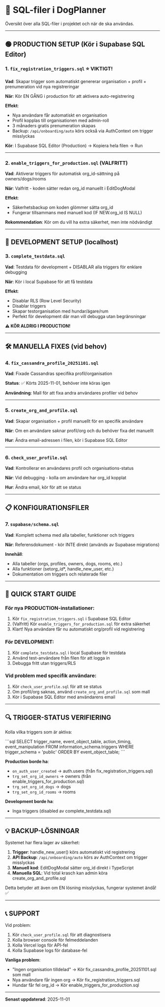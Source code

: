 # 📁 SQL-filer i DogPlanner

Översikt över alla SQL-filer i projektet och när de ska användas.

---

## 🟢 PRODUCTION SETUP (Kör i Supabase SQL Editor)

### 1. **`fix_registration_triggers.sql`** ⭐ VIKTIGT!

**Vad**: Skapar trigger som automatiskt genererar organisation + profil + prenumeration vid nya registreringar

**När**: Kör EN GÅNG i production för att aktivera auto-registrering

**Effekt**:

- Nya användare får automatiskt en organisation
- Profil kopplas till organisationen med admin-roll
- 3 månaders gratis prenumeration skapas
- Backup: `/api/onboarding/auto` körs också via AuthContext om trigger misslyckas

**Kör**: I Supabase SQL Editor (Production) → Kopiera hela filen → Run

---

### 2. **`enable_triggers_for_production.sql`** (VALFRITT)

**Vad**: Aktiverar triggers för automatisk org_id-sättning på owners/dogs/rooms

**När**: Valfritt - koden sätter redan org_id manuellt i EditDogModal

**Effekt**:

- Säkerhetsbackup om koden glömmer sätta org_id
- Fungerar tillsammans med manuell kod (IF NEW.org_id IS NULL)

**Rekommendation**: Kör om du vill ha extra säkerhet, men inte nödvändigt

---

## 🔴 DEVELOPMENT SETUP (localhost)

### 3. **`complete_testdata.sql`**

**Vad**: Testdata för development + DISABLAR alla triggers för enklare debugging

**När**: Kör i local Supabase för att få testdata

**Effekt**:

- Disablar RLS (Row Level Security)
- Disablar triggers
- Skapar testorganisation med hundar/ägare/rum
- Perfekt för development där man vill debugga utan begränsningar

**⚠️ KÖR ALDRIG I PRODUCTION!**

---

## 🛠️ MANUELLA FIXES (vid behov)

### 4. **`fix_cassandra_profile_20251101.sql`**

**Vad**: Fixade Cassandras specifika profil/organisation

**Status**: ✅ Körts 2025-11-01, behöver inte köras igen

**Användning**: Mall för att fixa andra användares profiler vid behov

---

### 5. **`create_org_and_profile.sql`**

**Vad**: Skapar organisation + profil manuellt för en specifik användare

**När**: Om en användare saknar profil/org och du behöver fixa det manuellt

**Hur**: Ändra email-adressen i filen, kör i Supabase SQL Editor

---

### 6. **`check_user_profile.sql`**

**Vad**: Kontrollerar en användares profil och organisations-status

**När**: Vid debugging - kolla om användare har org_id kopplat

**Hur**: Ändra email, kör för att se status

---

## 📋 KONFIGURATIONSFILER

### 7. **`supabase/schema.sql`**

**Vad**: Komplett schema med alla tabeller, funktioner och triggers

**När**: Referensdokument - kör INTE direkt (används av Supabase migrations)

**Innehåll**:

- Alla tabeller (orgs, profiles, owners, dogs, rooms, etc.)
- Alla funktioner (set*org_id*\*, handle_new_user, etc.)
- Dokumentation om triggers och relaterade filer

---

## 🚀 QUICK START GUIDE

### För nya PRODUCTION-installationer:

1. Kör `fix_registration_triggers.sql` i Supabase SQL Editor
2. (Valfritt) Kör `enable_triggers_for_production.sql` för extra säkerhet
3. Klart! Nya användare får nu automatiskt org/profil vid registrering

### För DEVELOPMENT:

1. Kör `complete_testdata.sql` i local Supabase för testdata
2. Använd test-användare från filen för att logga in
3. Debugga fritt utan triggers/RLS

### Vid problem med specifik användare:

1. Kör `check_user_profile.sql` för att se status
2. Om profil/org saknas, använd `create_org_and_profile.sql` som mall
3. Kör i Supabase SQL Editor med användarens email

---

## 🔍 TRIGGER-STATUS VERIFIERING

Kolla vilka triggers som är aktiva:

\`\`\`sql
SELECT
trigger_name,
event_object_table,
action_timing,
event_manipulation
FROM information_schema.triggers
WHERE trigger_schema = 'public'
ORDER BY event_object_table;
\`\`\`

**Production borde ha**:

- `on_auth_user_created` → auth.users (från fix_registration_triggers.sql)
- `trg_set_org_id_owners` → owners (från enable_triggers_for_production.sql)
- `trg_set_org_id_dogs` → dogs
- `trg_set_org_id_rooms` → rooms

**Development borde ha**:

- Inga triggers (disabled av complete_testdata.sql)

---

## 💡 BACKUP-LÖSNINGAR

Systemet har flera lager av säkerhet:

1. **Trigger**: handle_new_user() körs automatiskt vid registrering
2. **API Backup**: `/api/onboarding/auto` körs av AuthContext om trigger misslyckas
3. **Manuell kod**: EditDogModal sätter org_id direkt i TypeScript
4. **Manuella SQL**: Vid total krasch kan admin köra create_org_and_profile.sql

Detta betyder att även om EN lösning misslyckas, fungerar systemet ändå! ✅

---

## 📞 SUPPORT

Vid problem:

1. Kör `check_user_profile.sql` för att diagnostisera
2. Kolla browser console för felmeddelanden
3. Kolla Vercel logs för API-fel
4. Kolla Supabase logs för database-fel

**Vanliga problem**:

- "Ingen organisation tilldelad" → Kör fix_cassandra_profile_20251101.sql som mall
- Nya användare får ingen org → Kör fix_registration_triggers.sql
- Hundar får fel org_id → Kör enable_triggers_for_production.sql

---

**Senast uppdaterad**: 2025-11-01
